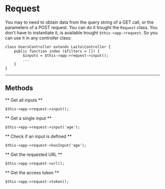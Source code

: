 # Request

You may to need to obtain data from the query string of a GET call, or the parameters of a POST request. You can do it trought the `Request` class. You don't have to instantiate it, is available trought `$this->app->request`. So you can use it in any controller class:

```
class UsersController extends Laito\Controller {
    public function index ($filters = []) {
        $inputs = $this->app->request->input();
        ...
    }
}
```

---

## Methods

** Get all inputs **

```
$this->app->request->input();
```

** Get a single input **

```
$this->app->request->input('age');
```

** Check if an input is defined **

```
$this->app->request->hasInput('age');
```

** Get the requested URL **

```
$this->app->request->url();
```

** Get the access token **

```
$this->app->request->token();
```
